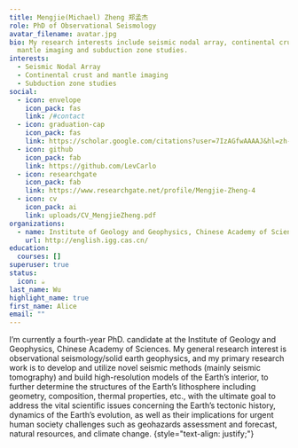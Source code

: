 ```yaml
---
title: Mengjie(Michael) Zheng 郑孟杰
role: PhD of Observational Seismology
avatar_filename: avatar.jpg
bio: My research interests include seismic nodal array, continental crust and
  mantle imaging and subduction zone studies.
interests:
  - Seismic Nodal Array
  - Continental crust and mantle imaging
  - Subduction zone studies
social:
  - icon: envelope
    icon_pack: fas
    link: /#contact
  - icon: graduation-cap
    icon_pack: fas
    link: https://scholar.google.com/citations?user=7IzAGfwAAAAJ&hl=zh-CN
  - icon: github
    icon_pack: fab
    link: https://github.com/LevCarlo
  - icon: researchgate
    icon_pack: fab
    link: https://www.researchgate.net/profile/Mengjie-Zheng-4
  - icon: cv
    icon_pack: ai
    link: uploads/CV_MengjieZheng.pdf
organizations:
  - name: Institute of Geology and Geophysics, Chinese Academy of Sciences
    url: http://english.igg.cas.cn/
education:
  courses: []
superuser: true
status:
  icon: ☕️
last_name: Wu
highlight_name: true
first_name: Alice
email: ""
---
```

I’m currently a fourth-year PhD. candidate at the Institute of Geology and Geophysics, Chinese Academy of Sciences. My general research interest is observational seismology/solid earth geophysics, and my primary research work is to develop and utilize novel seismic methods (mainly seismic tomography) and build high-resolution models of the Earth’s interior, to further determine the structures of the Earth’s lithosphere including geometry, composition, thermal properties, etc., with the ultimate goal to address the vital scientific issues concerning the Earth’s tectonic history, dynamics of the Earth’s evolution, as well as their implications for urgent human society challenges such as geohazards assessment and forecast, natural resources, and climate change.
{style="text-align: justify;"}